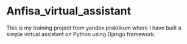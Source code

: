 # Anfisa_virtual_assistant

This is my training project from yandex.praktikum where I have built a simple virtual assistant on Python using Django framework.
